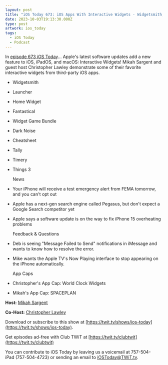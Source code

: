 ```yaml
---
layout: post
title: "iOS Today 673: iOS Apps With Interactive Widgets - Widgetsmith, Launcher, Fantastical, Dark Noise, Things 3, and More"
date: 2023-10-03T19:13:30.000Z
type: post
artwork: ios_today
tags:
  - iOS Today
  - Podcast
---
```

In [episode 673 iOS Today](https://twit.tv/shows/ios-today/episodes/673)...
Apple's latest software updates add a new feature to iOS, iPadOS, and macOS: Interactive Widgets! Mikah Sargent and guest host Christopher Lawley demonstrate some of their favorite interactive widgets from third-party iOS apps.

*   Widgetsmith
*   Launcher
*   Home Widget
*   Fantastical
*   Widget Game Bundle
*   Dark Noise
*   Cheatsheet
*   Tally
*   Timery
*   Things 3  
      
    News
*   Your iPhone will receive a test emergency alert from FEMA tomorrow, and you can't opt out
*   Apple has a next-gen search engine called Pegasus, but don't expect a Google Search competitor yet
*   Apple says a software update is on the way to fix iPhone 15 overheating problems  
      
    Feedback & Questions
*   Deb is seeing "Message Failed to Send" notifications in iMessage and wants to know how to resolve the error.
*   Mike wants the Apple TV's Now Playing interface to stop appearing on the iPhone automatically.  
      
    App Caps
*   Christopher's App Cap: World Clock Widgets
*   Mikah's App Cap: SPACEPLAN

**Host:** [Mikah Sargent](https://twit.tv/people/mikah-sargent)

**Co-Host:** [Christopher Lawley](https://twitter.com/chris_lawley)

Download or subscribe to this show at [https://twit.tv/shows/ios-today](https://twit.tv/shows/ios-today).

Get episodes ad-free with Club TWiT at [https://twit.tv/clubtwit](https://twit.tv/clubtwit)

You can contribute to iOS Today by leaving us a voicemail at 757-504-iPad (757-504-4723) or sending an email to [iOSToday@TWiT.tv](mailto:iOSToday@TWiT.tv).